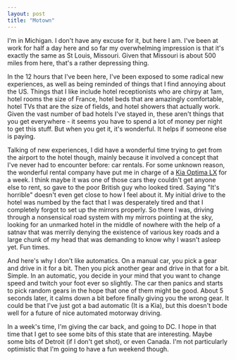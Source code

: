 ```yaml
---
layout: post
title: "Motown"
---
```

I'm in Michigan. I don't have any excuse for it, but here I am. I've been at
work for half a day here and so far my overwhelming impression is that it's
exactly the same as St Louis, Missouri. Given that Missouri is about 500 miles
from here, that's a rather depressing thing.

In the 12 hours that I've been here, I've been exposed to some radical new
experiences, as well as being reminded of things that I find annoying about
the US. Things that I like include hotel receptionists who are chirpy at 1am,
hotel rooms the size of France, hotel beds that are amazingly comfortable,
hotel TVs that are the size of fields, and hotel showers that actually work.
Given the vast number of bad hotels I've stayed in, these aren't things that
you get everywhere - it seems you have to spend a lot of money per night to
get this stuff. But when you get it, it's wonderful. It helps if someone else
is paying.

Talking of new experiences, I did have a wonderful time trying to get from the
airport to the hotel though, mainly because it involved a concept that I've
never had to encounter before: car rentals. For some unknown reason, the
wonderful rental company have put me in charge of a [Kia Optima LX][1] for a
week. I think maybe it was one of those cars they couldn't get anyone else to
rent, so gave to the poor British guy who looked tired. Saying "It's horrible"
doesn't even get close to how I feel about it. My initial drive to the hotel
was numbed by the fact that I was desperately tired and that I completely
forgot to set up the mirrors properly. So there I was, driving through a
nonsensical road system with my mirrors pointing at the sky, looking for an
unmarked hotel in the middle of nowhere with the help of a satnav that was
merrily denying the existence of various key roads and a large chunk of my
head that was demanding to know why I wasn't asleep yet. Fun times.

And here's why I don't like automatics. On a manual car, you pick a gear and
drive in it for a bit. Then you pick another gear and drive in that for a bit.
Simple. In an automatic, you decide in your mind that you want to change speed
and twitch your foot ever so slightly. The car then panics and starts to pick
random gears in the hope that one of them might be good. About 5 seconds
later, it calms down a bit before finally giving you the wrong gear. It could
be that I've just got a bad automatic (It is a Kia), but this doesn't bode
well for a future of nice automated motorway driving.

In a week's time, I'm giving the car back, and going to DC. I hope in that
time that I get to see some bits of this state that are interesting. Maybe
some bits of Detroit (if I don't get shot), or even Canada. I'm not
particularly optimistic that I'm going to have a fun weekend though.

   [1]: http://en.wikipedia.org/wiki/Kia_Optima

